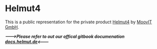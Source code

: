 # Helmut4
This is a public representation for the private product [Helmut4](https://www.helmut.de/) by [MoovIT GmbH](https://www.moovit.de).


***--->Please refer to out our offical gitbook documenation [docs.helmut.de](https://docs.helmut.de/)<---*** 
